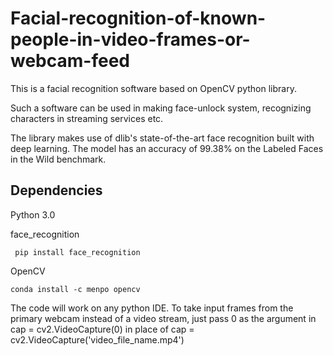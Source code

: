 # Facial-recognition-of-known-people-in-video-frames-or-webcam-feed

This is a facial recognition software based on OpenCV python library.

Such a software can be used in making face-unlock system, recognizing characters in streaming services etc.

The library makes use of dlib's state-of-the-art face recognition built with deep learning. The model has an accuracy of 99.38% on the Labeled Faces in the Wild benchmark.

## Dependencies
Python 3.0

face_recognition
```
 pip install face_recognition
```

OpenCV 
```
conda install -c menpo opencv
```
The code will work on any python IDE.
To take input frames from the primary webcam instead of a video stream, just pass 0 as the argument in 
cap = cv2.VideoCapture(0)
in place of 
cap = cv2.VideoCapture('video_file_name.mp4')

